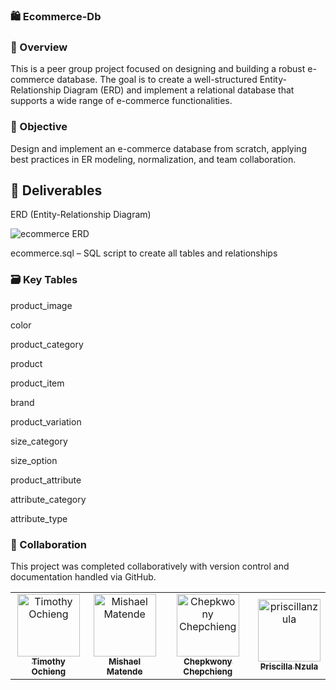 ### 🛍️ Ecommerce-Db
### 📘 Overview
This is a peer group project focused on designing and building a robust e-commerce database. The goal is to create a well-structured Entity-Relationship Diagram (ERD) and implement a relational database that supports a wide range of e-commerce functionalities.

### 🎯 Objective
Design and implement an e-commerce database from scratch, applying best practices in ER modeling, normalization, and team collaboration.

## 📂 Deliverables
ERD (Entity-Relationship Diagram)

![ecommerce ERD](https://github.com/user-attachments/assets/55139a12-8646-49fe-8e8b-65037eb00d79)




ecommerce.sql – SQL script to create all tables and relationships

### 🗃️ Key Tables
product_image

color

product_category

product

product_item

brand

product_variation

size_category

size_option

product_attribute

attribute_category

attribute_type

### 🤝 Collaboration
This project was completed collaboratively with version control and documentation handled via GitHub.

<!-- readme: contributors -start -->
<table>
  <thead></thead>
  <tbody>
    <tr>
      <td align="center">
        <a href="https://github.com/ochiengtim">
          <img src="https://avatars.githubusercontent.com/u/163648475?v=4" width="100;" alt="Timothy Ochieng"/>
          <br />
          <sub><b>Timothy Ochieng</b></sub>
        </a>
      </td>
      <td align="center">
        <a href="https://github.com/MishMatende">
          <img src="https://avatars.githubusercontent.com/u/113938133?v=4" width="100;" alt="Mishael Matende"/>
          <br />
          <sub><b>Mishael Matende</b></sub>
        </a>
      </td>
      <td align="center">
        <a href="https://github.com/chepkwonychepchieng">
          <img src="https://avatars.githubusercontent.com/u/205326460?v=4" width="100;" alt="Chepkwony Chepchieng"/>
          <br />
          <sub><b>Chepkwony Chepchieng</b></sub>
        </a>
      </td>
      <td align="center">
        <a href="https://github.com/priscillanzula">
          <img src="https://avatars.githubusercontent.com/u/144167777?v=4" width="100;" alt="priscillanzula"/>
          <br />
          <sub><b>Priscilla Nzula</b></sub>
        </a>
      </td>
    </tr>
  </tbody>
</table>
<!-- readme: contributors -end -->
